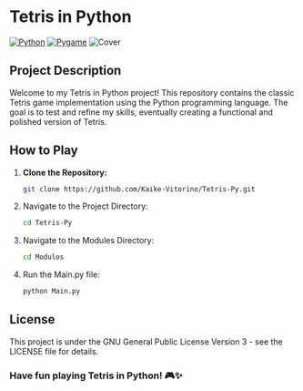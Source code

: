 # Tetris in Python

[![Python](https://img.shields.io/badge/Python-3776AB?style=for-the-badge&logo=python&logoColor=white)](https://www.python.org/)
[![Pygame](https://img.shields.io/badge/Pygame-3776AB?style=for-the-badge&logo=pygame&logoColor=white)](https://www.pygame.org/)
![Cover](https://raw.githubusercontent.com/Kaike-Vitorino/Tetris-Py/main/Artes/Tetris-Py%20Background.png)

## Project Description

Welcome to my Tetris in Python project! This repository contains the classic Tetris game implementation using the Python programming language. The goal is to test and refine my skills, eventually creating a functional and polished version of Tetris.

## How to Play

1. **Clone the Repository:**
   ```bash
   git clone https://github.com/Kaike-Vitorino/Tetris-Py.git

2. Navigate to the Project Directory:
   ```bash
   cd Tetris-Py

3. Navigate to the Modules Directory:
   ```bash
   cd Modulos
   
4. Run the Main.py file:
   ```bash
   python Main.py

## License

This project is under the GNU General Public License Version 3 - see the LICENSE file for details.

### Have fun playing Tetris in Python! 🎮✨
